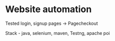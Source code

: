# Website automation

Tested login, signup pages  -> Pagecheckout

Stack - java, selenium, maven, Testng, apache poi
